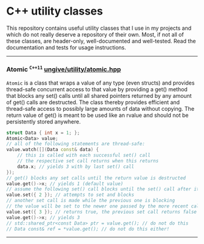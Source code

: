 # C++ utility classes

This repository contains useful utility classes that I use in my projects
and which do not really deserve a repository of their own.
Most, if not all of these classes, are header-only,
well-documented and well-tested.
Read the documentation and tests for usage instructions.

---

### Atomic <sup>`C++11`</sup> [ungive/utility/atomic.hpp](./include/ungive/utility/atomic.hpp)

`Atomic` is a class that wraps a value of any type (even structs)
and provides thread-safe concurrent access to that value
by providing a get() method that blocks any set() calls
until all shared pointers returned by any amount of get() calls are destructed.
The class thereby provides efficient and thread-safe access
to possibly large amounts of data without copying.
The return value of get() is meant to be used like an rvalue
and should not be persistently stored anywhere.

```cpp
struct Data { int x = 1; };
Atomic<Data> value;
// all of the following statements are thread-safe:
value.watch([](Data const& data) {
    // this is called with each successful set() call
    // the respective set call returns when this returns
    data.x; // yields 3 with by last set() call
});
// get() blocks any set calls until the return value is destructed
value.get()->x; // yields 1 (default value)
// assume the following set() call blocks until the set() call after it:
value.set({ 2 }); // attempts to set and blocks
// another set call is made while the previous one is blocking
// the value will be set to the newer one passed by the more recent call
value.set({ 3 }); // returns true, the previous set call returns false
value.get()->x; // yields 3
// std::shared_ptr<const Data> ptr = value.get(); // do not do this
// Data const& ref = *value.get(); // do not do this either!
```

---
